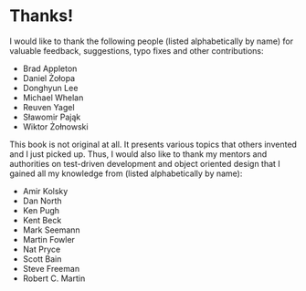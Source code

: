 Thanks!
=======

I would like to thank the following people (listed alphabetically by
name) for valuable feedback, suggestions, typo fixes and other 
contributions:

-   Brad Appleton
-   Daniel Żołopa
-   Donghyun Lee
-   Michael Whelan
-   Reuven Yagel
-   Sławomir Pająk
-   Wiktor Żołnowski

This book is not original at all. It presents various topics that others 
invented and I just picked up. Thus, I would also like to thank my mentors 
and authorities on test-driven development and object oriented design 
that I gained all my knowledge from (listed alphabetically by name):

-   Amir Kolsky
-   Dan North
-   Ken Pugh
-   Kent Beck
-   Mark Seemann
-   Martin Fowler
-   Nat Pryce
-   Scott Bain
-   Steve Freeman
-   Robert C. Martin

